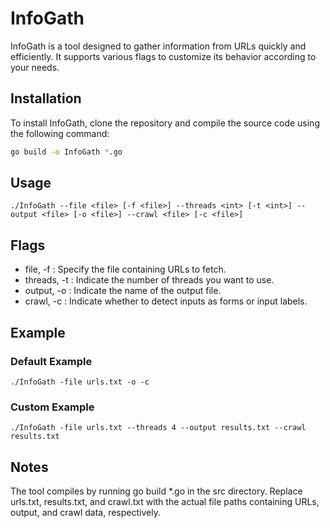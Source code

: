 # InfoGath

InfoGath is a tool designed to gather information from URLs quickly and efficiently. It supports various flags to customize its behavior according to your needs.

## Installation

To install InfoGath, clone the repository and compile the source code using the following command:

```sh
go build -o InfoGath *.go
```

## Usage

```golang
./InfoGath --file <file> [-f <file>] --threads <int> [-t <int>] --output <file> [-o <file>] --crawl <file> [-c <file>]
```

## Flags
- file, -f <file>: Specify the file containing URLs to fetch.
- threads, -t <int>: Indicate the number of threads you want to use.
- output, -o <file>: Indicate the name of the output file.
- crawl, -c <file>: Indicate whether to detect inputs as forms or input labels.

## Example

### Default Example

```golang
./InfoGath -file urls.txt -o -c
```

### Custom Example

```golang
./InfoGath -file urls.txt --threads 4 --output results.txt --crawl results.txt
```

## Notes

The tool compiles by running go build *.go in the src directory.
Replace urls.txt, results.txt, and crawl.txt with the actual file paths containing URLs, output, and crawl data, respectively.
